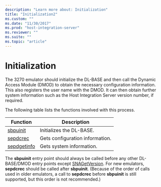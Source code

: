 ```yaml
---
description: "Learn more about: Initialization"
title: "Initialization2"
ms.custom: ""
ms.date: "11/30/2017"
ms.prod: "host-integration-server"
ms.reviewer: ""
ms.suite: ""
ms.topic: "article"
---
```

# Initialization
The 3270 emulator should initialize the DL-BASE and then call the Dynamic Access Module (DMOD) to obtain the necessary configuration information. This also registers the user name with the DMOD. It can then obtain further system information such as the Host Integration Server version number, if required.  
  
 The following table lists the functions involved with this process.  
  
|Function|Description|  
|--------------|-----------------|  
|[sbpuinit](./sbpuinit1.md)|Initializes the DL-BASE.|  
|[sepdcrec](./sepdcrec1.md)|Gets configuration information.|  
|[sepdgetinfo](./sepdgetinfo2.md)|Gets system information.|  
  
 The **sbpuinit** entry point should always be called before any other DL-BASE/DMOD entry points except [SNAGetVersion](./snagetversion1.md). For new emulators, **sepdcrec** should be called after **sbpuinit**. (Because of the order of calls used in older emulators, a call to **sepdcrec** before **sbpuinit** is still supported, but this order is not recommended.)
